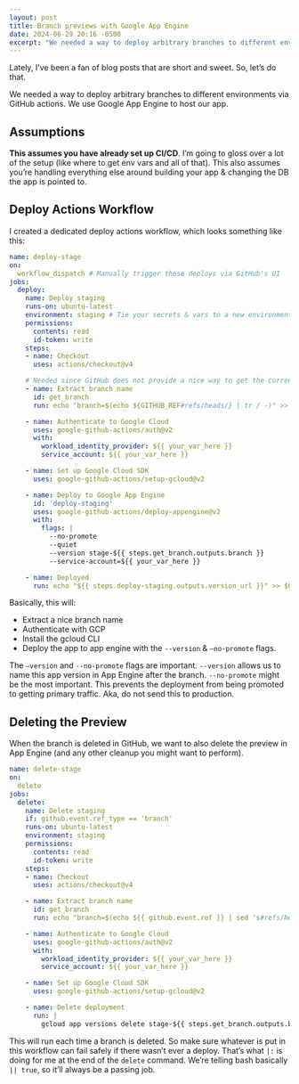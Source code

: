 ```yaml
---
layout: post
title: Branch previews with Google App Engine
date: 2024-06-29 20:16 -0500
excerpt: "We needed a way to deploy arbitrary branches to different environments via GitHub actions. We use Google App Engine to host our app."
---
```


Lately, I’ve been a fan of blog posts that are short and sweet. So, let’s do that.

We needed a way to deploy arbitrary branches to different environments via GitHub actions. We use
Google App Engine to host our app.

## Assumptions

**This assumes you have already set up CI/CD**. I’m going to gloss over a lot of the setup (like
where to get env vars and all of that). This also assumes you’re handling everything else around
building your app & changing the DB the app is pointed to.

## Deploy Actions Workflow

I created a dedicated deploy actions workflow, which looks something like this:

```yaml
name: deploy-stage
on:
  workflow_dispatch # Manually trigger these deploys via GitHub's UI
jobs:
  deploy:
    name: Deploy staging
    runs-on: ubuntu-latest
    environment: staging # Tie your secrets & vars to a new environment
    permissions:
      contents: read
      id-token: write
    steps:
    - name: Checkout
      uses: actions/checkout@v4

    # Needed since GitHub does not provide a nice way to get the current branch name
    - name: Extract branch name
      id: get_branch
      run: echo "branch=$(echo ${GITHUB_REF#refs/heads/} | tr / -)" >> $GITHUB_OUTPUT

    - name: Authenticate to Google Cloud
      uses: google-github-actions/auth@v2
      with:
        workload_identity_provider: ${{ your_var_here }}
        service_account: ${{ your_var_here }}

    - name: Set up Google Cloud SDK
      uses: google-github-actions/setup-gcloud@v2

    - name: Deploy to Google App Engine
      id: 'deploy-staging'
      uses: google-github-actions/deploy-appengine@v2
      with:
        flags: |
          --no-promote
          --quiet
          --version stage-${{ steps.get_branch.outputs.branch }}
          --service-account=${{ your_var_here }}

    - name: Deployed
      run: echo "${{ steps.deploy-staging.outputs.version_url }}" >> $GITHUB_STEP_SUMMARY
```

Basically, this will:

- Extract a nice branch name
- Authenticate with GCP
- Install the gcloud CLI
- Deploy the app to app engine with the `--version` & `—no-promote` flags.

The `—version` and `--no-promote` flags are important. `--version` allows us to name this app
version in App Engine after the branch. `--no-promote` might be the most important. This prevents
the deployment from being promoted to getting primary traffic. Aka, do not send this to production.

## Deleting the Preview

When the branch is deleted in GitHub, we want to also delete the preview in App Engine (and any
other cleanup you might want to perform).

```yaml
name: delete-stage
on:
  delete
jobs:
  delete:
    name: Delete staging
    if: github.event.ref_type == 'branch'
    runs-on: ubuntu-latest
    environment: staging
    permissions:
      contents: read
      id-token: write
    steps:
    - name: Checkout
      uses: actions/checkout@v4

    - name: Extract branch name
      id: get_branch
      run: echo "branch=$(echo ${{ github.event.ref }} | sed 's#refs/heads/##' | tr / -)" >> $GITHUB_OUTPUT

    - name: Authenticate to Google Cloud
      uses: google-github-actions/auth@v2
      with:
        workload_identity_provider: ${{ your_var_here }}
        service_account: ${{ your_var_here }}

    - name: Set up Google Cloud SDK
      uses: google-github-actions/setup-gcloud@v2

    - name: Delete deployment
      run: |
        gcloud app versions delete stage-${{ steps.get_branch.outputs.branch }} |:
```

This will run each time a branch is deleted. So make sure whatever is put in this workflow can fail
safely if there wasn’t ever a deploy. That’s what `|:` is doing for me at the end of the `delete`
command. We’re telling bash basically `|| true`, so it’ll always be a passing job.
